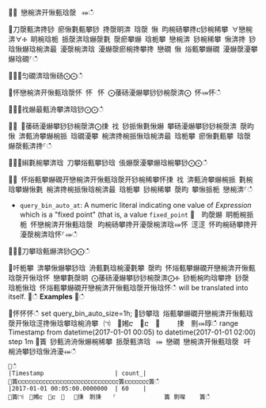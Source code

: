 ਍⌀ 戀椀渀开愀甀琀漀⠀⤀ഀഀ
਍刀漀甀渀搀猀 瘀愀氀甀攀猀 搀漀眀渀 琀漀 愀 昀椀砀攀搀ⴀ猀椀稀攀 ∀戀椀渀∀Ⰰ 眀椀琀栀 挀漀渀琀爀漀氀 漀瘀攀爀 琀栀攀 戀椀渀 猀椀稀攀 愀渀搀 猀琀愀爀琀椀渀最 瀀漀椀渀琀 瀀爀漀瘀椀搀攀搀 戀礀 愀 焀甀攀爀礀 瀀爀漀瀀攀爀琀礀⸀ഀഀ
਍⨀⨀匀礀渀琀愀砀⨀⨀ഀഀ
਍怀戀椀渀开愀甀琀漀怀 怀⠀怀 ⨀䔀砀瀀爀攀猀猀椀漀渀⨀ 怀⤀怀ഀഀ
਍⨀⨀䄀爀最甀洀攀渀琀猀⨀⨀ഀഀ
਍⨀ ⨀䔀砀瀀爀攀猀猀椀漀渀⨀㨀 䄀 猀挀愀氀愀爀 攀砀瀀爀攀猀猀椀漀渀 漀昀 愀 渀甀洀攀爀椀挀 琀礀瀀攀 椀渀搀椀挀愀琀椀渀最 琀栀攀 瘀愀氀甀攀 琀漀 爀漀甀渀搀⸀ഀഀ
਍⨀⨀䌀氀椀攀渀琀 刀攀焀甀攀猀琀 倀爀漀瀀攀爀琀椀攀猀⨀⨀ഀഀ
਍⨀ 怀焀甀攀爀礀开戀椀渀开愀甀琀漀开猀椀稀攀怀㨀 䄀 渀甀洀攀爀椀挀 氀椀琀攀爀愀氀 椀渀搀椀挀愀琀椀渀最 琀栀攀 猀椀稀攀 漀昀 攀愀挀栀 戀椀渀⸀ഀഀ
* `query_bin_auto_at`: A numeric literal indicating one value of *Expression* which is a "fixed point" (that is, a value `fixed_point`਍  昀漀爀 眀栀椀挀栀 怀戀椀渀开愀甀琀漀⠀昀椀砀攀搀开瀀漀椀渀琀⤀怀 㴀㴀 怀昀椀砀攀搀开瀀漀椀渀琀怀⸀⤀ഀഀ
਍⨀⨀刀攀琀甀爀渀猀⨀⨀ഀഀ
਍吀栀攀 渀攀愀爀攀猀琀 洀甀氀琀椀瀀氀攀 漀昀 怀焀甀攀爀礀开戀椀渀开愀甀琀漀开愀琀怀 戀攀氀漀眀 ⨀䔀砀瀀爀攀猀猀椀漀渀⨀Ⰰ 猀栀椀昀琀攀搀 猀漀 琀栀愀琀 怀焀甀攀爀礀开戀椀渀开愀甀琀漀开愀琀怀ഀഀ
will be translated into itself.਍ഀഀ
**Examples**਍ഀഀ
<!-- csl -->਍怀怀怀ഀഀ
set query_bin_auto_size=1h;਍猀攀琀 焀甀攀爀礀开戀椀渀开愀甀琀漀开愀琀㴀搀愀琀攀琀椀洀攀⠀㈀　㄀㜀ⴀ　㄀ⴀ　㄀ 　　㨀　㔀⤀㬀ഀഀ
range Timestamp from datetime(2017-01-01 00:05) to datetime(2017-01-01 02:00) step 1m਍簀 猀甀洀洀愀爀椀稀攀 挀漀甀渀琀⠀⤀ 戀礀 戀椀渀开愀甀琀漀⠀吀椀洀攀猀琀愀洀瀀⤀ഀഀ
```਍ഀഀ
|Timestamp                    | count_|਍簀ⴀⴀⴀⴀⴀⴀⴀⴀⴀⴀⴀⴀⴀⴀⴀⴀⴀⴀⴀⴀⴀⴀⴀⴀⴀⴀⴀⴀⴀ簀ⴀⴀⴀⴀⴀⴀⴀ簀ഀഀ
|2017-01-01 00:05:00.0000000  | 60    |਍簀㈀　㄀㜀ⴀ　㄀ⴀ　㄀ 　㄀㨀　㔀㨀　　⸀　　　　　　　  簀 㔀㘀    簀ഀഀ

